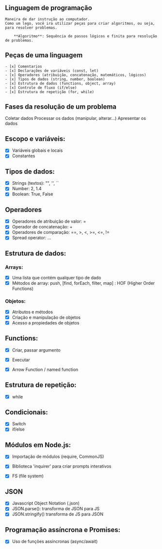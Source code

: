 
## Linguagem de programação

    Maneira de dar instrução ao computador.
    Como um lego, você ira utilizar peças para criar algoritmos, ou seja, para resolver problemas.

        **Algoritmo**: Sequência de passos lógicos e finita para resolução de problemas.

## Peças de uma linguagem 
    - [x] Comentarios
    - [x] Declarações de variáveis (const, let)
    - [x] Operadores (atribuição, concatenação, matemáticos, lógicos)
    - [x] Tipos de dados (string, number, boolean)
    - [x] Estrutura de dados (functions, object, array)
    - [x] Controle de fluxo (if/else)
    - [x] Estrutura de repetição (for, while)

## Fases da resolução de um problema

Coletar dados
Processar os dados (manipular, alterar...)
Apresentar os dados

## Escopo e variáveis:

- [x] Variáveis globais e locais
- [x] Constantes

## Tipos de dados: 

- [x] Strings (textos): "", '', ``
- [x] Number: 2, 1.4
- [x] Boolean: True, False 
## Operadores 

- [x] Operadores de atribuição de valor: =
- [x] Operador de concatenação: +
- [x] Operadores de comparação: ==, >, <, >=, <=, !=
- [x] Spread operator: ...

## Estrutura de dados: 

### Arrays: 

- [x] Uma lista que contém qualquer tipo de dado
- [x] Métodos de array: push, [find, forEach, filter, map] : HOF (Higher Order Functions)

### Objetos: 

- [x] Atributos e métodos
- [x] Criação e manipulação de objetos
- [x] Acesso a propiedades de objetos

## Functions:

- [x] Criar, passar argumento
- [x] Executar
- [x] Arrow Function / named function


## Estrutura de repetição:

- [x] while

## Condicionais:

- [x] Switch
- [x] if/else

## Módulos em Node.js:

- [x] Importação de módulos (require, CommonJS)
- [x] Biblioteca 'inquirer' para criar prompts interativos
- [x] FS (file system)


## JSON 

- [x] Javascript Object Notation (.json)
- [x] JSON.parse(): transforma de JSON para JS
- [x] JSON.stringify() transforma de JS para JSON

## Programação assíncrona e Promises:

- [x] Uso de funções assíncronas (async/await)
